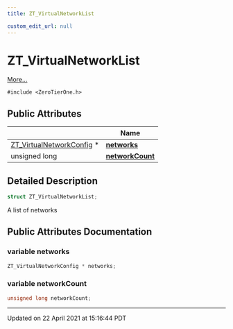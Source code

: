 ```yaml
---
title: ZT_VirtualNetworkList

custom_edit_url: null
---
```


# ZT_VirtualNetworkList



 [More...](#detailed-description)


`#include <ZeroTierOne.h>`

## Public Attributes

|                | Name           |
| -------------- | -------------- |
| [ZT_VirtualNetworkConfig](/autogen/libztcore/classes/struct_z_t___virtual_network_config.md) * | **[networks](/autogen/libztcore/classes/struct_z_t___virtual_network_list.md#variable-networks)**  |
| unsigned long | **[networkCount](/autogen/libztcore/classes/struct_z_t___virtual_network_list.md#variable-networkcount)**  |

## Detailed Description

```cpp
struct ZT_VirtualNetworkList;
```


A list of networks 

## Public Attributes Documentation

### variable networks

```cpp
ZT_VirtualNetworkConfig * networks;
```


### variable networkCount

```cpp
unsigned long networkCount;
```


-------------------------------

Updated on 22 April 2021 at 15:16:44 PDT